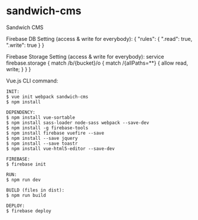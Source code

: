 # sandwich-cms
Sandwich CMS

Firebase DB Setting (access & write for everybody):
	{
		"rules": {
			".read": true,
			".write": true
		}
	}

Firebase Storage Setting (access & write for everybody):
	service firebase.storage {
	  match /b/{bucket}/o {
	    match /{allPaths=**} {
	      allow read, write;
	    }
	  }
	}

Vue.js CLI command:

	INIT:
	$ vue init webpack sandwich-cms
	$ npm install

	DEPENDENCY:
	$ npm install vue-sortable
	$ npm install sass-loader node-sass webpack --save-dev
	$ npm install -g firebase-tools
	$ npm install firebase vuefire --save
	$ npm install --save jquery
	$ npm install --save toastr
	$ npm install vue-html5-editor --save-dev

	FIREBASE:
	$ firebase init

	RUN:
	$ npm run dev

	BUILD (files in dist):
	$ npm run build

	DEPLOY:
	$ firebase deploy
